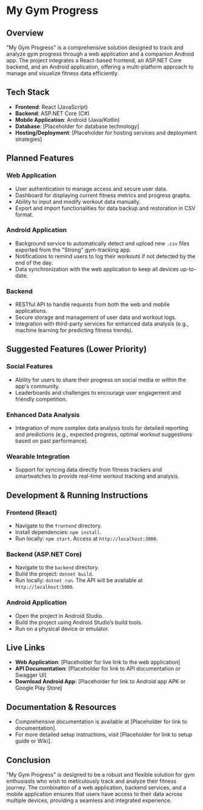 # My Gym Progress

## Overview

"My Gym Progress" is a comprehensive solution designed to track and analyze gym progress through a web application and a companion Android app. The project integrates a React-based frontend, an ASP.NET Core backend, and an Android application, offering a multi-platform approach to manage and visualize fitness data efficiently.

## Tech Stack

- **Frontend**: React (JavaScript)
- **Backend**: ASP.NET Core (C#)
- **Mobile Application**: Android (Java/Kotlin)
- **Database**: [Placeholder for database technology]
- **Hosting/Deployment**: [Placeholder for hosting services and deployment strategies]

## Planned Features

### Web Application
- User authentication to manage access and secure user data.
- Dashboard for displaying current fitness metrics and progress graphs.
- Ability to input and modify workout data manually.
- Export and import functionalities for data backup and restoration in CSV format.

### Android Application
- Background service to automatically detect and upload new `.csv` files exported from the "Strong" gym-tracking app.
- Notifications to remind users to log their workouts if not detected by the end of the day.
- Data synchronization with the web application to keep all devices up-to-date.

### Backend
- RESTful API to handle requests from both the web and mobile applications.
- Secure storage and management of user data and workout logs.
- Integration with third-party services for enhanced data analysis (e.g., machine learning for predicting fitness trends).

## Suggested Features (Lower Priority)

### Social Features
- Ability for users to share their progress on social media or within the app's community.
- Leaderboards and challenges to encourage user engagement and friendly competition.

### Enhanced Data Analysis
- Integration of more complex data analysis tools for detailed reporting and predictions (e.g., expected progress, optimal workout suggestions based on past performance).

### Wearable Integration
- Support for syncing data directly from fitness trackers and smartwatches to provide real-time workout tracking and analysis.

## Development & Running Instructions

### Frontend (React)
- Navigate to the `frontend` directory.
- Install dependencies: `npm install`.
- Run locally: `npm start`. Access at `http://localhost:3000`.

### Backend (ASP.NET Core)
- Navigate to the `backend` directory.
- Build the project: `dotnet build`.
- Run locally: `dotnet run`. The API will be available at `http://localhost:5000`.

### Android Application
- Open the project in Android Studio.
- Build the project using Android Studio’s build tools.
- Run on a physical device or emulator.

## Live Links

- **Web Application**: [Placeholder for live link to the web application]
- **API Documentation**: [Placeholder for link to API documentation or Swagger UI]
- **Download Android App**: [Placeholder for link to Android app APK or Google Play Store]

## Documentation & Resources

- Comprehensive documentation is available at [Placeholder for link to documentation].
- For more detailed setup instructions, visit [Placeholder for link to setup guide or Wiki].

## Conclusion

"My Gym Progress" is designed to be a robust and flexible solution for gym enthusiasts who wish to meticulously track and analyze their fitness journey. The combination of a web application, backend services, and a mobile application ensures that users have access to their data across multiple devices, providing a seamless and integrated experience.
